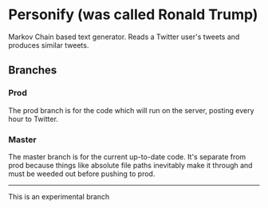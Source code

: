# Personify (was called Ronald Trump)
Markov Chain based text generator. Reads a Twitter user's tweets and produces similar tweets.

## Branches
### Prod
The prod branch is for the code which will run on the server, posting every hour to Twitter.

### Master
The master branch is for the current up-to-date code. It's separate from prod because things like absolute file paths
inevitably make it through and must be weeded out before pushing to prod.

----------------------

This is an experimental branch
